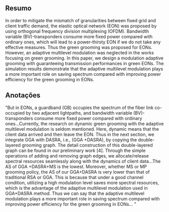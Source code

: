 ## Resumo

In order to mitigate the mismatch of granularities between fixed grid and client traffic demand, the elastic optical network (EON) was proposed by using orthogonal frequency division multiplexing (OFDM). Bandwidth variable (BV)-transponders consume more fixed power compared with ordinary ones, which will lead to a power-thirsty EON if we do not take any effective measures. Thus the green grooming was proposed for EONs. However, an adaptive multilevel modulation was neglected in the works focusing on green grooming. In this paper, we design a modulation adaptive grooming with guaranteeing transmission performances in green EONs. The simulation results demonstrate that the adaptive multilevel modulation plays a more important role on saving spectrum compared with improving power efficiency for the green grooming in EONs.


## Anotações
"But in EONs, a guardband (GB) occupies the spectrum of the fiber link co-occupied by two adjacent lightpaths, and bandwidth variable (BV)-transponders consume more fixed power compared with ordinary ones...Currently, the research on dynamic green grooming with the adaptive multilevel modulation is seldom mentioned. Here, dynamic means that the client data arrived and then leave the EON. Thus in the next section, we integrate GGA with DASRA, i.e., (GGA +DASRA), by copying the double-layered grooming graph. The detail construction of this double-layered graph can be found in our preliminary work [4]. Through the simple operations of adding and removing graph edges, we allocate/release spectral resources seamlessly along with the dynamics of client data...The AS of GGA +DASRA+MS is the lowest. Moreover, whether MS or MP grooming policy, the AS of our GGA+DASRA is very lower than that of traditional RSA or GGA. This is because that under a good channel condition, utilizing a high modulation level saves more spectral resources, which is the advantage of the adaptive multilevel modulation used in GGA+DASRA method. Thus we can say that the adaptive multilevel modulation plays a more important role in saving spectrum compared with improving power efficiency for the green grooming in EONs...  "
